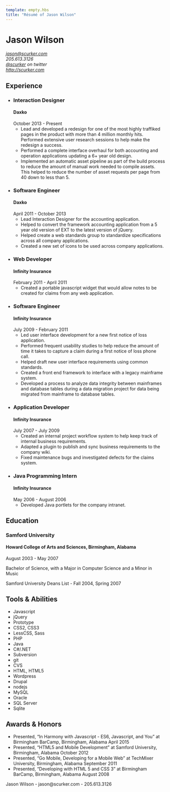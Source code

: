 ```yaml
---
template: empty.hbs
title: "Résumé of Jason Wilson"
---
```

<div class="hresume">
  <h1 class="fn">Jason Wilson</h1>
  <address class="vcard contact">
    <div><a class="email" href="mailto:jason@scurker.com">jason@scurker.com</a></div>
    <div class="tel">205.613.3126</div>
    <div><a class="url" href="http://twitter.com/scurker">@scurker</a> on twitter</div>
    <div><a class="url" href="http://scurker.com">http://scurker.com</a></div>
  </address>
  <section>
    <h2>Experience</h2>
    <ul>
      <li class="experience">
        <h3>Interaction Designer</h3>
        <h4>Daxko</h4>
        <date>October 2013 - Present</date>
        <ul>
          <li>Lead and developed a redesign for one of the most highly traffiked pages in the product with more than
4 million monthly hits. Performed extensive user research sessions to help make the redesign a success.</li>
          <li>Performed a complete interface overhaul for both accounting and operation applications updating a 6+ year old design.</li>
          <li>Implemented an automatic asset pipeline as part of the build process to reduce the amount of manual work needed to compile assets. This helped to reduce the number of asset requests per page from 40 down to less than 5.</li>
        </ul>
      </li>
      <li class="experience">
        <h3>Software Engineer</h3>
        <h4>Daxko</h4>
        <date>April 2011 - October 2013</date>
        <ul>
          <li>Lead Interaction Designer for the accounting application.</li>
          <li>Helped to convert the framework accounting application from a 5 year old version of EXT to the latest version of jQuery.</li>
          <li>Helped create a web standards group to standardize specifications across all company applications.</li>
          <li>Created a new set of icons to be used across company applications.</li>
        </ul>
      </li>
      <li class="experience">
        <h3>Web Developer</h3>
        <h4>Infinity Insurance</h4>
        <date>February 2011 - April 2011</date>
        <ul>
          <li>Created a portable javascript widget that would allow notes to be created for claims from any web application.</li>
        </ul>
      </li>
      <li class="experience">
        <h3>Software Engineer</h3>
        <h4>Infinity Insurance</h4>
        <date>July 2009 - February 2011</date>
        <ul>
          <li>Led user interface development for a new first notice of loss application.</li>
          <li>Performed frequent usability studies to help reduce the amount of time it takes to capture a claim during a first notice of loss phone call.</li>
          <li>Helped draft new user interface requirements using common standards.</li>
          <li>Created a front end framework to interface with a legacy mainframe system.</li>
          <li>Developed a process to analyze data integrity between mainframes and database tables during a data migration project for data being migrated from mainframe to database tables.</li>
        </ul>
      </li>
      <li class="experience">
        <h3>Application Developer</h3>
        <h4>Infinity Insurance</h4>
        <date>July 2007 - July 2009</date>
        <ul>
          <li>Created an internal project workflow system to help keep track of internal business requirements.</li>
          <li>Adapted a plugin to publish and sync business requirements to the company wiki.</li>
          <li>Fixed maintenance bugs and investigated defects for the claims system.</li>
        </ul>
      </li>
      <li class="experience">
        <h3>Java Programming Intern</h3>
        <h4>Infinity Insurance</h4>
        <date>May 2006 - August 2006</date>
        <ul>
          <li>Developed Java portlets for the company intranet.</li>
        </ul>
      </li>
    </ul>
  </section>
  <section class="education">
    <h2>Education</h2>
    <h3>Samford University</h3>
    <h4>Howard College of Arts and Sciences, Birmingham, Alabama</h4>
    <date>August 2003 - May 2007</date>
    <p>Bachelor of Science, with a Major in Computer Science and a Minor in Music</p>
    <p>Samford University Deans List - Fall 2004, Spring 2007</p>
  </section>
  <section class="skills">
    <h2>Tools &amp; Abilities</h2>
    <ul class="skills">
      <li class="skill">Javascript</li>
      <li class="skill">jQuery</li>
      <li class="skill">Prototype</li>
      <li class="skill">CSS2, CSS3</li>
      <li class="skill">LessCSS, Sass</li>
      <li class="skill">PHP</li>
      <li class="skill">Java</li>
      <li class="skill">C#/.NET</li>
      <li class="skill">Subversion</li>
      <li class="skill">git</li>
      <li class="skill">CVS</li>
      <li class="skill">HTML, HTML5</li>
      <li class="skill">Wordpress</li>
      <li class="skill">Drupal</li>
      <li class="skill">nodejs</li>
      <li class="skill">MySQL</li>
      <li class="skill">Oracle</li>
      <li class="skill">SQL Server</li>
      <li class="skill">Sqlite</li>
    </ul>
  </section>
  <section class="awards">
    <h2>Awards &amp; Honors</h2>
    <ul>
      <li class="vevent">
        Presented, “In Harmony with Javascript - ES6, Javascript, and You”
        at Birmingham BarCamp, Birmingham, Alabama
        April 2015
      </li>
      <li class="vevent">
        Presented, “HTML5 and Mobile Development”
        at Samford University, Birmingham, Alabama
        October 2012
      </li>
      <li class="vevent">
        Presented, “Go Mobile, Developing for a Mobile Web”
        at TechMixer University, Birmingham, Alabama
        September 2011
      </li>
      <li class="vevent">
        Presented, “Developing with HTML 5 and CSS 3”
        at Birmingham BarCamp, Birmingham, Alabama
        August 2008
      </li>
    </ul>
  </section>
  <footer>
    Jason Wilson - jason@scurker.com - 205.613.3126
  </footer>
  <link rel="stylesheet" href="resume.css"/>
</div>
